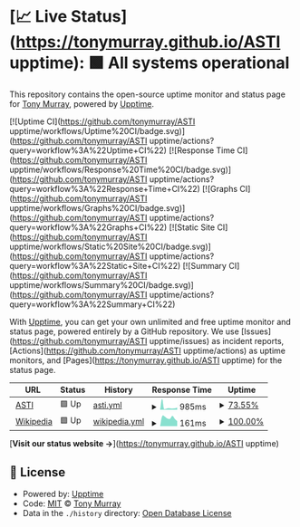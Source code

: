 # [📈 Live Status](https://tonymurray.github.io/ASTI upptime): <!--live status--> **🟩 All systems operational**

This repository contains the open-source uptime monitor and status page for [Tony Murray](https://www.ruadesign.org), powered by [Upptime](https://github.com/upptime/upptime).

[![Uptime CI](https://github.com/tonymurray/ASTI upptime/workflows/Uptime%20CI/badge.svg)](https://github.com/tonymurray/ASTI upptime/actions?query=workflow%3A%22Uptime+CI%22)
[![Response Time CI](https://github.com/tonymurray/ASTI upptime/workflows/Response%20Time%20CI/badge.svg)](https://github.com/tonymurray/ASTI upptime/actions?query=workflow%3A%22Response+Time+CI%22)
[![Graphs CI](https://github.com/tonymurray/ASTI upptime/workflows/Graphs%20CI/badge.svg)](https://github.com/tonymurray/ASTI upptime/actions?query=workflow%3A%22Graphs+CI%22)
[![Static Site CI](https://github.com/tonymurray/ASTI upptime/workflows/Static%20Site%20CI/badge.svg)](https://github.com/tonymurray/ASTI upptime/actions?query=workflow%3A%22Static+Site+CI%22)
[![Summary CI](https://github.com/tonymurray/ASTI upptime/workflows/Summary%20CI/badge.svg)](https://github.com/tonymurray/ASTI upptime/actions?query=workflow%3A%22Summary+CI%22)

With [Upptime](https://upptime.js.org), you can get your own unlimited and free uptime monitor and status page, powered entirely by a GitHub repository. We use [Issues](https://github.com/tonymurray/ASTI upptime/issues) as incident reports, [Actions](https://github.com/tonymurray/ASTI upptime/actions) as uptime monitors, and [Pages](https://tonymurray.github.io/ASTI upptime) for the status page.

<!--start: status pages-->
<!-- This summary is generated by Upptime (https://github.com/upptime/upptime) -->
<!-- Do not edit this manually, your changes will be overwritten -->
<!-- prettier-ignore -->
| URL | Status | History | Response Time | Uptime |
| --- | ------ | ------- | ------------- | ------ |
| <img alt="" src="https://favicons.githubusercontent.com/www.asti.cgiar.org" height="13"> [ASTI](https://www.asti.cgiar.org) | 🟩 Up | [asti.yml](https://github.com/tonymurray/astiuptime/commits/HEAD/history/asti.yml) | <details><summary><img alt="Response time graph" src="./graphs/asti/response-time-week.png" height="20"> 985ms</summary><br><a href="https://tonymurray.github.io/astiuptime/history/asti"><img alt="Response time 1137" src="https://img.shields.io/endpoint?url=https%3A%2F%2Fraw.githubusercontent.com%2Ftonymurray%2Fastiuptime%2FHEAD%2Fapi%2Fasti%2Fresponse-time.json"></a><br><a href="https://tonymurray.github.io/astiuptime/history/asti"><img alt="24-hour response time 1303" src="https://img.shields.io/endpoint?url=https%3A%2F%2Fraw.githubusercontent.com%2Ftonymurray%2Fastiuptime%2FHEAD%2Fapi%2Fasti%2Fresponse-time-day.json"></a><br><a href="https://tonymurray.github.io/astiuptime/history/asti"><img alt="7-day response time 985" src="https://img.shields.io/endpoint?url=https%3A%2F%2Fraw.githubusercontent.com%2Ftonymurray%2Fastiuptime%2FHEAD%2Fapi%2Fasti%2Fresponse-time-week.json"></a><br><a href="https://tonymurray.github.io/astiuptime/history/asti"><img alt="30-day response time 1157" src="https://img.shields.io/endpoint?url=https%3A%2F%2Fraw.githubusercontent.com%2Ftonymurray%2Fastiuptime%2FHEAD%2Fapi%2Fasti%2Fresponse-time-month.json"></a><br><a href="https://tonymurray.github.io/astiuptime/history/asti"><img alt="1-year response time 1137" src="https://img.shields.io/endpoint?url=https%3A%2F%2Fraw.githubusercontent.com%2Ftonymurray%2Fastiuptime%2FHEAD%2Fapi%2Fasti%2Fresponse-time-year.json"></a></details> | <details><summary><a href="https://tonymurray.github.io/astiuptime/history/asti">73.55%</a></summary><a href="https://tonymurray.github.io/astiuptime/history/asti"><img alt="All-time uptime 92.85%" src="https://img.shields.io/endpoint?url=https%3A%2F%2Fraw.githubusercontent.com%2Ftonymurray%2Fastiuptime%2FHEAD%2Fapi%2Fasti%2Fuptime.json"></a><br><a href="https://tonymurray.github.io/astiuptime/history/asti"><img alt="24-hour uptime 100.00%" src="https://img.shields.io/endpoint?url=https%3A%2F%2Fraw.githubusercontent.com%2Ftonymurray%2Fastiuptime%2FHEAD%2Fapi%2Fasti%2Fuptime-day.json"></a><br><a href="https://tonymurray.github.io/astiuptime/history/asti"><img alt="7-day uptime 73.55%" src="https://img.shields.io/endpoint?url=https%3A%2F%2Fraw.githubusercontent.com%2Ftonymurray%2Fastiuptime%2FHEAD%2Fapi%2Fasti%2Fuptime-week.json"></a><br><a href="https://tonymurray.github.io/astiuptime/history/asti"><img alt="30-day uptime 86.00%" src="https://img.shields.io/endpoint?url=https%3A%2F%2Fraw.githubusercontent.com%2Ftonymurray%2Fastiuptime%2FHEAD%2Fapi%2Fasti%2Fuptime-month.json"></a><br><a href="https://tonymurray.github.io/astiuptime/history/asti"><img alt="1-year uptime 92.85%" src="https://img.shields.io/endpoint?url=https%3A%2F%2Fraw.githubusercontent.com%2Ftonymurray%2Fastiuptime%2FHEAD%2Fapi%2Fasti%2Fuptime-year.json"></a></details>
| <img alt="" src="https://favicons.githubusercontent.com/en.wikipedia.org" height="13"> [Wikipedia](https://en.wikipedia.org) | 🟩 Up | [wikipedia.yml](https://github.com/tonymurray/astiuptime/commits/HEAD/history/wikipedia.yml) | <details><summary><img alt="Response time graph" src="./graphs/wikipedia/response-time-week.png" height="20"> 161ms</summary><br><a href="https://tonymurray.github.io/astiuptime/history/wikipedia"><img alt="Response time 174" src="https://img.shields.io/endpoint?url=https%3A%2F%2Fraw.githubusercontent.com%2Ftonymurray%2Fastiuptime%2FHEAD%2Fapi%2Fwikipedia%2Fresponse-time.json"></a><br><a href="https://tonymurray.github.io/astiuptime/history/wikipedia"><img alt="24-hour response time 116" src="https://img.shields.io/endpoint?url=https%3A%2F%2Fraw.githubusercontent.com%2Ftonymurray%2Fastiuptime%2FHEAD%2Fapi%2Fwikipedia%2Fresponse-time-day.json"></a><br><a href="https://tonymurray.github.io/astiuptime/history/wikipedia"><img alt="7-day response time 161" src="https://img.shields.io/endpoint?url=https%3A%2F%2Fraw.githubusercontent.com%2Ftonymurray%2Fastiuptime%2FHEAD%2Fapi%2Fwikipedia%2Fresponse-time-week.json"></a><br><a href="https://tonymurray.github.io/astiuptime/history/wikipedia"><img alt="30-day response time 182" src="https://img.shields.io/endpoint?url=https%3A%2F%2Fraw.githubusercontent.com%2Ftonymurray%2Fastiuptime%2FHEAD%2Fapi%2Fwikipedia%2Fresponse-time-month.json"></a><br><a href="https://tonymurray.github.io/astiuptime/history/wikipedia"><img alt="1-year response time 174" src="https://img.shields.io/endpoint?url=https%3A%2F%2Fraw.githubusercontent.com%2Ftonymurray%2Fastiuptime%2FHEAD%2Fapi%2Fwikipedia%2Fresponse-time-year.json"></a></details> | <details><summary><a href="https://tonymurray.github.io/astiuptime/history/wikipedia">100.00%</a></summary><a href="https://tonymurray.github.io/astiuptime/history/wikipedia"><img alt="All-time uptime 100.00%" src="https://img.shields.io/endpoint?url=https%3A%2F%2Fraw.githubusercontent.com%2Ftonymurray%2Fastiuptime%2FHEAD%2Fapi%2Fwikipedia%2Fuptime.json"></a><br><a href="https://tonymurray.github.io/astiuptime/history/wikipedia"><img alt="24-hour uptime 100.00%" src="https://img.shields.io/endpoint?url=https%3A%2F%2Fraw.githubusercontent.com%2Ftonymurray%2Fastiuptime%2FHEAD%2Fapi%2Fwikipedia%2Fuptime-day.json"></a><br><a href="https://tonymurray.github.io/astiuptime/history/wikipedia"><img alt="7-day uptime 100.00%" src="https://img.shields.io/endpoint?url=https%3A%2F%2Fraw.githubusercontent.com%2Ftonymurray%2Fastiuptime%2FHEAD%2Fapi%2Fwikipedia%2Fuptime-week.json"></a><br><a href="https://tonymurray.github.io/astiuptime/history/wikipedia"><img alt="30-day uptime 100.00%" src="https://img.shields.io/endpoint?url=https%3A%2F%2Fraw.githubusercontent.com%2Ftonymurray%2Fastiuptime%2FHEAD%2Fapi%2Fwikipedia%2Fuptime-month.json"></a><br><a href="https://tonymurray.github.io/astiuptime/history/wikipedia"><img alt="1-year uptime 100.00%" src="https://img.shields.io/endpoint?url=https%3A%2F%2Fraw.githubusercontent.com%2Ftonymurray%2Fastiuptime%2FHEAD%2Fapi%2Fwikipedia%2Fuptime-year.json"></a></details>

<!--end: status pages-->

[**Visit our status website →**](https://tonymurray.github.io/ASTI upptime)

## 📄 License

- Powered by: [Upptime](https://github.com/upptime/upptime)
- Code: [MIT](./LICENSE) © [Tony Murray](https://www.ruadesign.org)
- Data in the `./history` directory: [Open Database License](https://opendatacommons.org/licenses/odbl/1-0/)
